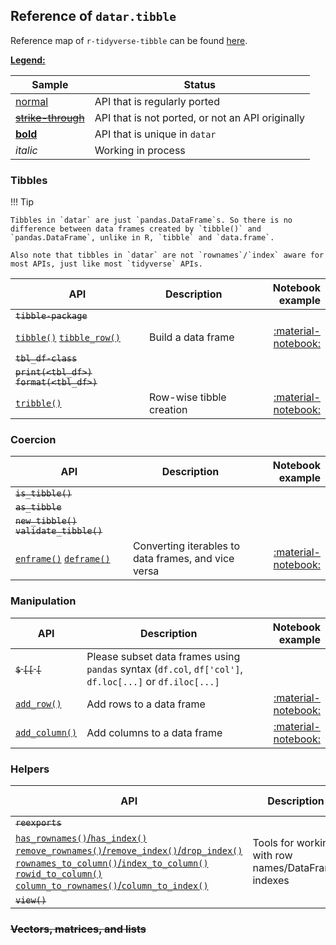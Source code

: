 <style>
.md-typeset__table {
   min-width: 100%;
}

.md-typeset table:not([class]) {
    display: table;
    max-width: 80%;
}
</style>

## Reference of `datar.tibble`

Reference map of `r-tidyverse-tibble` can be found [here][1].

<u>**Legend:**</u>

|Sample|Status|
|---|---|
|[normal]()|API that is regularly ported|
|<s>[strike-through]()</s>|API that is not ported, or not an API originally|
|[**bold**]()|API that is unique in `datar`|
|_italic_|Working in process|


### Tibbles

!!! Tip

    Tibbles in `datar` are just `pandas.DataFrame`s. So there is no difference between data frames created by `tibble()` and `pandas.DataFrame`, unlike in R, `tibble` and `data.frame`.

    Also note that tibbles in `datar` are not `rownames`/`index` aware for most APIs, just like most `tidyverse` APIs.

|API|Description|Notebook example|
|---|---|---:|
|<s>`tibble-package`</s>|||
|[`tibble()`][12] [`tibble_row()`][18]|Build a data frame| [:material-notebook:][2] |
|<s>`tbl_df-class`</s>|||
|<s>`print(<tbl_df>)`</s> <s>`format(<tbl_df>)`</s>|||
|[`tribble()`][3]|Row-wise tibble creation|[:material-notebook:][2]|

### Coercion

|API|Description|Notebook example|
|---|---|---:|
|<s>`is_tibble()`</s>|||
|<s>`as_tibble`</s>|||
|<s>`new_tibble()`</s> <s>`validate_tibble()`</s>|||
|[`enframe()`][4] [`deframe()`][14]|Converting iterables to data frames, and vice versa| [:material-notebook:][5]|

### Manipulation

|API|Description|Notebook example|
|---|---|---:|
|<s>`$` `[[` `[`</s>|Please subset data frames using `pandas` syntax (`df.col`, `df['col']`, `df.loc[...]` or `df.iloc[...]`|
|[`add_row()`][6]| Add rows to a data frame | [:material-notebook:][7] |
|[`add_column()`][8]| Add columns to a data frame | [:material-notebook:][9] |

### Helpers

|API|Description|Notebook example|
|---|---|---:|
|<s>`reexports`</s>|||
|[`has_rownames()`/`has_index()`][10] [`remove_rownames()`/`remove_index()`/`drop_index()`][15] [`rownames_to_column()`/`index_to_column()`][16] [`rowid_to_column()` `column_to_rownames()`/`column_to_index()`][17]|Tools for working with row names/DataFrame indexes|[:material-notebook:][11]|
|<s>`view()`</s>|||

### <s>Vectors, matrices, and lists</s>


[1]: https://tibble.tidyverse.org/reference/index.html
[2]: ../../notebooks/tibble
[3]: ../../api/datar.tibble.funcs/#datar.tibble.funcs.tribble
[4]: ../../api/datar.tibble.funcs/#datar.tibble.funcs.enframe
[5]: ../../notebooks/enframe
[6]: ../../api/datar.tibble.funcs/#datar.tibble.funcs.add_row
[7]: ../../notebooks/add_row
[8]: ../../api/datar.tibble.funcs/#datar.tibble.funcs.add_column
[9]: ../../notebooks/add_column
[10]: ../../api/datar.tibble.funcs/#datar.tibble.funcs.has_rownames
[11]: ../../notebooks/rownames
[12]: ../../api/datar.tibble.funcs/#datar.tibble.funcs.tibble
[14]: ../../api/datar.tibble.funcs/#datar.tibble.funcs.deframe
[15]: ../../api/datar.tibble.funcs/#datar.tibble.funcs.remove_rownames
[16]: ../../api/datar.tibble.funcs/#datar.tibble.funcs.rownames_to_column
[17]: ../../api/datar.tibble.funcs/#datar.tibble.funcs.rowid_to_column
[18]: ../../api/datar.tibble.funcs/#datar.tibble.funcs.tibble_row
